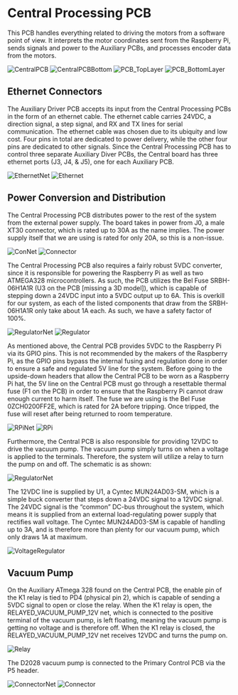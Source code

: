 # Central Processing PCB

This PCB handles everything related to driving the motors from a software point of view. It interprets the motor coordinates sent from the Raspberry Pi, sends signals and power to the Auxiliary PCBs, and processes encoder data from the motors. 

![CentralPCB](https://github.com/Jbruslind/ECE44x_Senior_Design/blob/master/Design%20files/Central%20Procesing%20PCB/Images/CentralPCB.jpg)
![CentralPCBBottom](https://github.com/Jbruslind/ECE44x_Senior_Design/blob/master/Design%20files/Central%20Procesing%20PCB/Images/CentralPCB_Bottom.jpg)
![PCB_TopLayer](https://github.com/Jbruslind/ECE44x_Senior_Design/blob/master/Design%20files/Central%20Procesing%20PCB/Images/PCB_TopLayer.jpg)
![PCB_BottomLayer](https://github.com/Jbruslind/ECE44x_Senior_Design/blob/master/Design%20files/Central%20Procesing%20PCB/Images/PCB_BottomLayer.jpg)

## Ethernet Connectors

The Auxiliary Driver PCB accepts its input from the Central Processing PCBs in the form of an ethernet cable. The ethernet cable carries 24VDC, a direction signal, a step signal, and RX and TX lines for serial communication. The ethernet cable was chosen due to its ubiquity and low cost. Four pins in total are dedicated to power delivery, while the other four pins are dedicated to other signals. Since the Central Processing PCB has to control three separate Auxiliary Diver PCBs, the Central board has three ethernet ports (J3, J4, & J5), one for each Auxiliary PCB. 

![EthernetNet](https://github.com/Jbruslind/ECE44x_Senior_Design/blob/master/Design%20files/Central%20Procesing%20PCB/Images/EthernetNet.jpg)
![Ethernet](https://github.com/Jbruslind/ECE44x_Senior_Design/blob/master/Design%20files/Central%20Procesing%20PCB/Images/Ethernet.jpg)

## Power Conversion and Distribution

The Central Processing PCB distributes power to the rest of the system from the external power supply. The board takes in power from J0, a male XT30 connector, which is rated up to 30A as the name implies. The power supply itself that we are using is rated for only 20A, so this is a non-issue. 

![ConNet](https://github.com/Jbruslind/ECE44x_Senior_Design/blob/master/Design%20files/Central%20Procesing%20PCB/Images/ConnectorNet.jpg)
![Connector](https://github.com/Jbruslind/ECE44x_Senior_Design/blob/master/Design%20files/Central%20Procesing%20PCB/Images/Connector.jpg)

The Central Processing PCB also requires a fairly robust 5VDC converter, since it is responsible for powering the Raspberry Pi as well as two ATMEGA328 microcontrollers. As such, the PCB utilizes the Bel Fuse SRBH-06H1A1R (U3 on the PCB \[missing a 3D model]), which is capable of stepping down a 24VDC input into a 5VDC output up to 6A. This is overkill for our system, as each of the listed components that draw from the SRBH-06H1A1R only take about 1A each. As such, we have a safety factor of 100%.

![RegulatorNet](https://github.com/Jbruslind/ECE44x_Senior_Design/blob/master/Design%20files/Central%20Procesing%20PCB/Images/RegulatorNet.jpg)
![Regulator](https://github.com/Jbruslind/ECE44x_Senior_Design/blob/master/Design%20files/Central%20Procesing%20PCB/Images/Regulator.jpg)

As mentioned above, the Central PCB provides 5VDC to the Raspberry Pi via its GPIO pins. This is not recommended by the makers of the Raspberry Pi, as the GPIO pins bypass the internal fusing and regulation done in order to ensure a safe and regulated 5V line for the system. Before going to the upside-down headers that allow the Central PCB to be worn as a Raspberry Pi hat, the 5V line on the Central PCB must go through a resettable thermal fuse (F1 on the PCB) in order to ensure that the Raspberry Pi cannot draw enough current to harm itself. The fuse we are using is the Bel Fuse 0ZCH0200FF2E, which is rated for 2A before tripping. Once tripped, the fuse will reset after being returned to room temperature.

![RPiNet](https://github.com/Jbruslind/ECE44x_Senior_Design/blob/master/Design%20files/Central%20Procesing%20PCB/Images/RPiNet.jpg)
![RPi](https://github.com/Jbruslind/ECE44x_Senior_Design/blob/master/Design%20files/Central%20Procesing%20PCB/Images/RPi.jpg)

Furthermore, the Central PCB is also responsible for providing 12VDC to drive the vacuum pump. The vacuum pump simply turns on when a voltage is applied to the terminals. Therefore, the system will utilize a relay to turn the pump on and off. The schematic is as shown:

![RegulatorNet](https://github.com/Jbruslind/ECE44x_Senior_Design/blob/master/Design%20files/Vacuum%20Pump/Images/VoltageRegulatorNet.jpg)

The 12VDC line is supplied by U1, a Cyntec MUN24AD03-SM, which is a simple buck converter that steps down a 24VDC signal to a 12VDC signal. The 24VDC signal is the “common” DC-bus throughout the system, which means it is supplied from an external load-regulating power supply that rectifies wall voltage. The Cyntec MUN24AD03-SM is capable of handling up to 3A, and is therefore more than plenty for our vacuum pump, which only draws 1A at maximum. 

![VoltageRegulator](https://github.com/Jbruslind/ECE44x_Senior_Design/blob/master/Design%20files/Vacuum%20Pump/Images/VoltageRegulator.jpg)

## Vacuum Pump

On the Auxiliary ATmega 328 found on the Central PCB, the enable pin of the K1 relay is tied to PD4 (physical pin 2), which is capable of sending a 5VDC signal to open or close the relay. When the K1 relay is open, the RELAYED_VACUUM_PUMP_12V net, which is connected to the positive terminal of the vacuum pump, is left floating, meaning the vacuum pump is getting no voltage and is therefore off. When the K1 relay is closed, the RELAYED_VACUUM_PUMP_12V net receives 12VDC and turns the pump on.  

![Relay](https://github.com/Jbruslind/ECE44x_Senior_Design/blob/master/Design%20files/Vacuum%20Pump/Images/Relay.jpg)

The D2028 vacuum pump is connected to the Primary Control PCB via the P5 header. 

![ConnectorNet](https://github.com/Jbruslind/ECE44x_Senior_Design/blob/master/Design%20files/Vacuum%20Pump/Images/ConnectorNet.jpg)
![Connector](https://github.com/Jbruslind/ECE44x_Senior_Design/blob/master/Design%20files/Vacuum%20Pump/Images/Connector.jpg)
